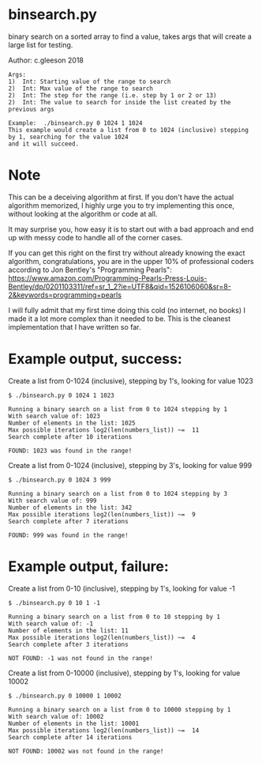 # binsearch.py

binary search on a sorted array to find a value, takes args that will create a large list for testing.

Author:  c.gleeson 2018

```
Args:
1)  Int: Starting value of the range to search
2)  Int: Max value of the range to search
2)  Int: The step for the range (i.e. step by 1 or 2 or 13)
2)  Int: The value to search for inside the list created by the previous args

Example:  ./binsearch.py 0 1024 1 1024    
This example would create a list from 0 to 1024 (inclusive) stepping by 1, searching for the value 1024
and it will succeed.
```
# Note

This can be a deceiving algorithm at first.  If you don't have the actual algorithm memorized, I highly urge you to try implementing this once, without looking at the algorithm or code at all.  

It may surprise you, how easy it is to start out with a bad approach and end up with messy code to handle all of the corner cases.

If you can get this right on the first try without already knowing the exact algorithm, congratulations, you are in the upper 10% of professional coders according to Jon Bentley's "Programming Pearls":  https://www.amazon.com/Programming-Pearls-Press-Louis-Bentley/dp/0201103311/ref=sr_1_2?ie=UTF8&qid=1526106060&sr=8-2&keywords=programming+pearls

I will fully admit that my first time doing this cold (no internet, no books) I made it a lot more complex than it needed to be.  This is the cleanest implementation that I have written so far.

# Example output, success:

Create a list from 0-1024 (inclusive), stepping by 1's, looking for value 1023
```
$ ./binsearch.py 0 1024 1 1023

Running a binary search on a list from 0 to 1024 stepping by 1
With search value of: 1023
Number of elements in the list: 1025
Max possible iterations log2(len(numbers_list)) ~=  11
Search complete after 10 iterations

FOUND: 1023 was found in the range!
```

Create a list from 0-1024 (inclusive), stepping by 3's, looking for value 999
```
$ ./binsearch.py 0 1024 3 999

Running a binary search on a list from 0 to 1024 stepping by 3
With search value of: 999
Number of elements in the list: 342
Max possible iterations log2(len(numbers_list)) ~=  9
Search complete after 7 iterations

FOUND: 999 was found in the range!
```

# Example output, failure:

Create a list from 0-10 (inclusive), stepping by 1's, looking for value -1
```
$ ./binsearch.py 0 10 1 -1

Running a binary search on a list from 0 to 10 stepping by 1
With search value of: -1
Number of elements in the list: 11
Max possible iterations log2(len(numbers_list)) ~=  4
Search complete after 3 iterations

NOT FOUND: -1 was not found in the range!
```

Create a list from 0-10000 (inclusive), stepping by 1's, looking for value 10002
```
$ ./binsearch.py 0 10000 1 10002

Running a binary search on a list from 0 to 10000 stepping by 1
With search value of: 10002
Number of elements in the list: 10001
Max possible iterations log2(len(numbers_list)) ~=  14
Search complete after 14 iterations

NOT FOUND: 10002 was not found in the range!
```
